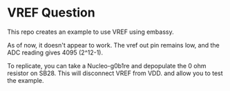 # VREF Question

This repo creates an example to use VREF using embassy.

As of now, it doesn't appear to work.  The vref out pin remains low, and the ADC
reading gives 4095 (2^12-1).

To replicate, you can take a Nucleo-g0b1re and depopulate the 0 ohm resistor on
SB28.  This will disconnect VREF from VDD. and allow you to test the example.

